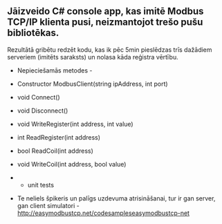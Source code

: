 ## Jāizveido C# console app, kas imitē Modbus TCP/IP klienta pusi, neizmantojot trešo pušu bibliotēkas.

Rezultātā gribētu redzēt kodu, kas ik pēc 5min pieslēdzas trīs dažādiem serveriem (imitēts saraksts) un nolasa kāda reģistra vērtību.

- Nepieciešamās metodes -
- Constructor  ModbusClient(string ipAddress, int port)
- void Connect()
- void Disconnect()
- void WriteRegister(int address, int value)
- int ReadRegister(int address)
- bool ReadCoil(int address)
- void WriteCoil(int address, bool value)

- + unit tests


- Te neliels špikeris un palīgs uzdevuma atrisināšanai, tur ir gan server, gan client simulatori - http://easymodbustcp.net/codesampleseasymodbustcp-net